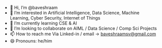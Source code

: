 - 👋 Hi, I’m @baveshraam
- 👀 I’m interested in Artificial Intelligence, Data Science, Machine Learning, Cyber Security, Internet of Things
- 🌱 I’m currently learning CSE & AI
- 💞️ I’m looking to collaborate on AIML / Data Science / Comp Sci Projects
- 📫 How to reach me Via Linked-in / email -> baveshraamsv@gmail.com
- 😄 Pronouns: he/him

<!---
baveshraam/baveshraam is a ✨ special ✨ repository because its `README.md` (this file) appears on your GitHub profile.
You can click the Preview link to take a look at your changes.
--->
